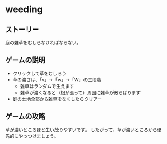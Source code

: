 # weeding

## ストーリー

庭の雑草をむしらなければならない。

## ゲームの説明

- クリックして草をむしろう
- 草の濃さは、「v」→「w」→「W」の三段階
    - 雑草はランダムで生えます
    - 雑草が濃くなると（根が張って）周囲に雑草が散らばります
- 庭の土地全部から雑草をなくしたらクリアー

## ゲームの攻略

草が濃いところほど生い茂りやすいです。
したがって、草が濃いところから優先的にやっつけましょう。

